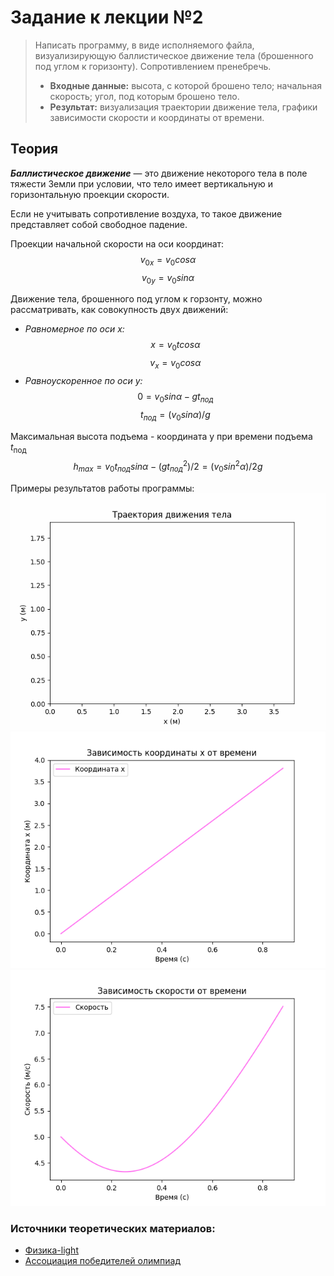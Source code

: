# Задание к лекции №2

>Написать программу, в виде исполняемого файла, визуализирующую баллистическое движение тела (брошенного под углом к горизонту). Сопротивлением пренебречь.
>+ **Входные данные:** высота, с которой брошено тело; начальная скорость; угол, под которым брошено тело. 
>+ **Результат:** визуализация траектории движение тела, графики зависимости скорости и координаты от времени.
## Теория
 
***Баллистическое движение*** — это движение некоторого тела в поле тяжести Земли при условии, что тело имеет вертикальную и горизонтальную проекции скорости.

Если не учитывать сопротивление воздуха, то такое движение представляет собой свободное падение.

Проекции начальной скорости на оси координат:
$$v_{0x} = v_0 cos\alpha$$
$$v_{0y} = v_0 sin\alpha$$

Движение тела, брошенного под углом к горзонту, можно рассматривать, как совокупность двух движений:
+ *Равномерное по оси x:* $$x = v_0tcos\alpha$$ $$v_x = v_0cos\alpha$$
+ *Равноускоренное по оси y:* $$0 = v_0sin\alpha - gt_{под}$$ $$t_{под} = (v_0sin\alpha)/g$$

 Максимальная высота подъема - координата y при времени подъема $t_{\text{под}}$
$$ h_{max} = v_0t_{под}sin\alpha - (gt^2_{под})/2 = (v_0sin^2\alpha)/2g$$

Примеры результатов работы программы:
![ballistic_trajectory.gif](ballistic_trajectory.gif)
![coordinate_time.png](coordinate_time.png)
![speed_time.png](speed_time.png)

### Источники теоретических материалов:
+ [Физика-light](https://light-fizika.ru/index.php/10-klass?layout=edit&id=84)
+ [Ассоциация победителей олимпиад](https://xn--80a2ac.xn--p1ai/%D0%BC%D0%B0%D1%82%D0%B5%D1%80%D0%B8%D0%B0%D0%BB%D1%8B/%D0%B1%D0%B0%D0%BB%D0%BB%D0%B8%D1%81%D1%82%D0%B8%D1%87%D0%B5%D1%81%D0%BA%D0%BE%D0%B5-%D0%B4%D0%B2%D0%B8%D0%B6%D0%B5%D0%BD%D0%B8%D0%B5-2/)